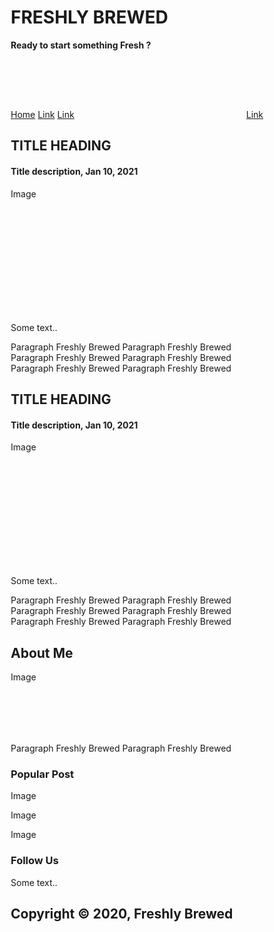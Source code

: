 <!DOCTYPE html>
<html>
<head>
<style>
* {
  box-sizing: border-box;
}

body {
  font-family:;
  padding: 10px;
  background: #f1f1f1;
}

/* Header/Blog Title */
.header {
  padding: 30px;
  text-align: center;
  background: white;
}

.header h1 {
  font-size: 50px;
}

/* Style the top navigation bar */
.topnav {
  overflow: hidden;
  background-color: #333;
}

/* Style the topnav links */
.topnav a {
  float: left;
  display: block;
  color: #f2f2f2;
  text-align: center;
  padding: 14px 16px;
  text-decoration: none;
}

/* Change color on hover */
.topnav a:hover {
  background-color: #ddd;
  color: black;
}

/* Create two unequal columns that floats next to each other */
/* Left column */
.leftcolumn {   
  float: left;
  width: 75%;
}

/* Right column */
.rightcolumn {
  float: left;
  width: 25%;
  background-color: #f1f1f1;
  padding-left: 20px;
}

/* Fake image */
.fakeimg {
  background-color: #aaa;
  width: 100%;
  padding: 20px;
}

/* Add a card effect for articles */
.card {
  background-color: white;
  padding: 20px;
  margin-top: 20px;
}

/* Clear floats after the columns */
.row:after {
  content: "";
  display: table;
  clear: both;
}

/* Footer */
.footer {
  padding: 20px;
  text-align: center;
  background: #ddd;
  margin-top: 20px;
}

/* Responsive layout - when the screen is less than 800px wide, make the two columns stack on top of each other instead of next to each other */
@media screen and (max-width: 800px) {
  .leftcolumn, .rightcolumn {   
    width: 100%;
    padding: 0;
  }
}

/* Responsive layout - when the screen is less than 400px wide, make the navigation links stack on top of each other instead of next to each other */
@media screen and (max-width: 400px) {
  .topnav a {
    float: none;
    width: 100%;
  }
}
</style>
</head>
<style>
h5 {
  letter-spacing: 10px;
}
</style>
<body>

<div class="header">
  <h1>FRESHLY BREWED</h1>
  <p><b>Ready to start something Fresh ?</b></p>
 <marquee width="80%" direction="right" height="80px"> <h5><b>
Fresh!    Fresh!     Fresh!      Fresh!        Fresh!        Fresh!
</b></h5></marquee>
</div>

<div class="topnav">
  <a href="uncut.html">Home</a>
  <a href="#">Link</a>
  <a href="#">Link</a>
  <a href="#" style="float:right">Link</a>
</div>

<div class="row">
  <div class="leftcolumn">
    <div class="card">
      <h2>TITLE HEADING</h2>
      <h4>Title description, Jan 10, 2021</h4>
      <div class="fakeimg" style="height:200px;">Image</div>
      <p>Some text..</p>
      <p>Paragraph Freshly Brewed Paragraph Freshly Brewed Paragraph Freshly Brewed Paragraph Freshly Brewed Paragraph Freshly Brewed Paragraph Freshly Brewed</p>
    </div>
    <div class="card">
      <h2>TITLE HEADING</h2>
      <h4>Title description, Jan 10, 2021</h4>
      <div class="fakeimg" style="height:200px;">Image</div>
      <p>Some text..</p>
      <p>Paragraph Freshly Brewed Paragraph Freshly Brewed Paragraph Freshly Brewed Paragraph Freshly Brewed Paragraph Freshly Brewed Paragraph Freshly Brewed</p>
    </div>
  </div>
  <div class="rightcolumn">
    <div class="card">
      <h2>About Me</h2>
      <div class="fakeimg" style="height:100px;">Image</div>
      <p>Paragraph Freshly Brewed Paragraph Freshly Brewed </p>
    </div>
    <div class="card">
      <h3>Popular Post</h3>
      <div class="fakeimg"><p>Image</p></div>
      <div class="fakeimg"><p>Image</p></div>
      <div class="fakeimg"><p>Image</p></div>
    </div>
    <div class="card">
      <h3>Follow Us</h3>
      <p>Some text..</p>
    </div>
  </div>
</div>
<div class="footer">
  <h2>Copyright &copy; 2020, Freshly Brewed</h2>
</div>
</body>
</html>
